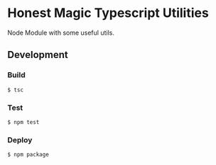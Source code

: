 # Honest Magic Typescript Utilities #

Node Module with some useful utils.


## Development ##

### Build ###

```shell
$ tsc
```

### Test ###

```shell
$ npm test
```

### Deploy ###

```shell
$ npm package
```

